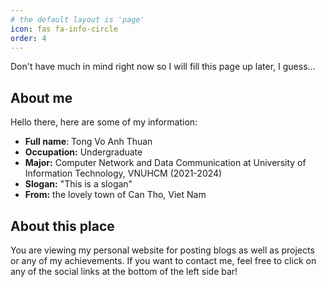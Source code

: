 ```yaml
---
# the default layout is 'page'
icon: fas fa-info-circle
order: 4
---
```

Don't have much in mind right now so I will fill this page up later, I guess...
## About me
Hello there, here are some of my information:

- **Full name**: Tong Vo Anh Thuan
- **Occupation:** Undergraduate
- **Major:** Computer Network and Data Communication at University of Information Technology, VNUHCM (2021-2024)
- **Slogan:** "This is a slogan"
- **From:** the lovely town of Can Tho, Viet Nam

## About this place
You are viewing my personal website for posting blogs as well as projects or any of my achievements. If you want to contact me, feel free to click on any of the social links at the bottom of the left side bar!
